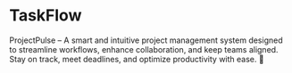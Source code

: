 # TaskFlow
ProjectPulse – A smart and intuitive project management system designed to streamline workflows, enhance collaboration, and keep teams aligned. Stay on track, meet deadlines, and optimize productivity with ease. 🚀
